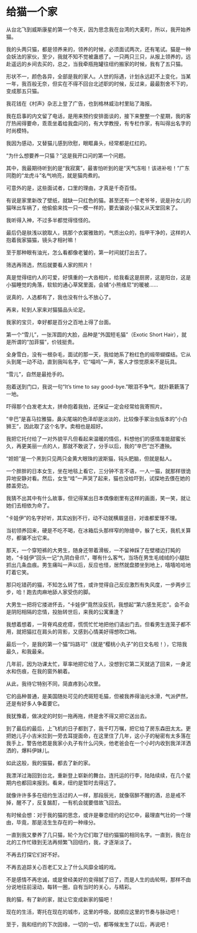 # 给猫一个家

从台北飞到威斯康星的第一个冬天，因为思念我在台湾的大麦町，所以，我开始养猫。 

我的头两只猫，都是领养来的，领养的时候，必须面试两次，还有笔试。猫是一种会妖法的家伙，至少，我就不知不觉被蛊惑了。一只两只三只，从报上领养的，远赴遥远的乡间去买的，总之，当我牵瓶拖罐往纽约搬家的时候，我有了五只猫。 

形状不一，颜色各异，全部是我的家人。人世的际遇，计划永远赶不上变化，当某一年，我百般无奈，但实在不得不回台北述职的时候，反过来，最最割舍不下的，变成那五只猫。 

我花钱在《村声》杂志上登了广告，也到格林威治村里贴了海报。 

我在启事的内文留了电话，是用来预约安排面谈的，接下来整整一个星期，我的客厅热闹得要命，乖乖坐着给我盘问的，有大学教授，有专栏作家，有叫得出名字的时尚模特。 

我因为感动，又替猫儿感到欣慰，眼眶鼻头，经常都是红红的。 

“为什么想要养一只猫？”这是我开口问的第一个问题。 

其中，我最期待听到的是“我寂寞”，最害怕听到的是“天气冻啦！该进补啦！”广东同胞的“龙虎斗”名气响亮，就是猫肉煮的。 

可意外的是，这些面试者，口里的理由，才真是千奇百怪。 

有说是家里新改了壁纸，就缺一只红色的猫。甚至还有一个老爷爷，说是孙女儿的猫咪出车祸了，他偷偷来找一只一模一样的，要去骗说小猫又从天堂回来了。 

我听得入神，不过多半都觉得怪怪的。 

最后仍是肤浅以貌取人，挑那个衣裳雅致的，气质出众的，指甲干净的，这样的人抱着我家猫猫，镜头才相衬嘛！ 

至于那种眼有油光，怎么看都像老饕的，第一时间就打出去了。 

筛选再筛选，然后就要看人家的照片！ 

真是觉得纽约人的可爱，好慎重的一大沓相片，给我看这是厨房，这是阳台，这是小猫睡觉的角落，软软的通心草窝里面，会铺“小熊维尼”的暖被…… 

说真的，人选都有了，我也没有什么不放心了。 

再来，轮到人家来对猫猫品头论足。 

我家的宝贝，幸好都是百分之百地上得了台面。 

第一个“雪儿”，一张浑圆的大脸，品种是“外国短毛猫”（Exotic Short Hair），就是所谓的“加菲猫”，价钱挺贵。 

全身雪白，没有一根杂毛，面试的那一天，我给她系了粉红色的缎带蝴蝶结。它从头到尾一动不动，直到我叫名字，它“喵呜”一声，客人才惊觉原来不是玩具。 

“雪儿”，自然是最抢手的。 

抱着送到门口，我说一句“It’s time to say good-bye.”眼泪不争气，就扑簌簌落了一地。 

吓得那个白发老太太，拼命抱着我拍，还保证一定会经常给我寄照片。 

“辛巴”是喜马拉雅猫，鼻尖尾端的色泽却是淡淡的，比较像手冢治虫版本的“小白狮王”，因此取了这个名字。卖相也是超好。 

我把它托付给了一对外貌平凡但看起来温暖的情侣，料想他们的感情准能甜蜜长久，再更美丽一点的人，那就不敢说了，分手以后，我的“辛巴”岂不遭殃。 

“妲妲”是一个黑到只见两只金黄大眼珠的波斯猫，钝头肥脑，但就是黏人。 

一个胖胖的日本女生，坐在地毯上看它，三分钟不言不语，一人一猫，就那样很诡异地安静对看。然后，女生“哇”一声哭了起来，猫也没给吓到，试探地去偎在她的膝盖旁边。 

我猜不出其中有什么故事，但记得某出日本偶像剧里有这样的画面，笑一笑，就让她们去相依为命了。 

“卡娃伊”的名字好听，其实凶到不行，动不动就横眉竖目，对谁都爱理不理。 

当初领养回来，硬是不吃不喝，在冰箱后头那样窄的隙缝中，躲了七天，我机关算尽，都骗不出它来。 

那天，一个穿短裤的大男生，随身还带着滑板，一不留神踩了在壁楼边打盹的她，“卡娃伊”回头一记“九阴白骨爪”，哪有什么客气，当场在男生毛绒绒的小腿肚抓出几条血痕。男生痛叫一声以后，反应也怪，居然就盘膝坐到地上，嘻嘻哈哈地盯着它笑。 

那只吃错药的猫，不知怎么转了性，或许觉得自己反应激烈有失风度，一步两步三步，哈！跑去肉麻地舔人家受伤的脚。 

大男生一把将它搂进怀去，“卡娃伊”竟然没反抗，我想起“第六感生死恋”。会不会是阴阳相隔的恋情，投胎转世后，来我的公寓重逢？ 

我想着想着，一背脊鸡皮疙瘩，慌慌忙忙地把他们请出门去。但看男生连笼子都不用，就把猫扛在肩头的背影，又感到心情美好得想吹口哨。 

最后一个，是我的第一个猫“玛路可”（就是“樱桃小丸子”的日文名啦！），它陪我最久，和我最亲。 

几年前，因为功课太忙，草率地把它给了人，没想到它第二天就逃了回来，一身泥水和伤痕，在我的窗外躺着。 

从此，我待它特别不同，简直疼到心坎里。 

它的品种普通，是美国随处可见的虎斑短毛猫，但被我养得油光水滑，气派俨然，还是有好多人争着要它。 

我犹豫着，做决定的时刻一拖再拖，终是舍不得又把它送出去。 

到了最后的最后，上飞机的日子都到了，我千叮万嘱，把它给了房东森田太太。更把她儿子小吉米拉到一旁去耳提面命，在这里住了几年，这小子的秘密有太多落在我手上，警告他若是我家小丸子有什么闪失，他老爸会在一个小时内收到我洋洋洒洒的，爆料伊妹儿。 

如此这般，我的猫猫，都去了新的家。 

我漂洋过海回到台北，重新登上崭新的舞台。连托运的行李，陆陆续续，在几个星期内也都回来报到。看来，纽约是暂时去得远了。 

就像许许多多在纽约生活过的人一样，那段辰光，就像宿醉不醒的酒，总是戒不掉，醒不了，反复酩酊，一有机会就要借故飞回去。 

有时候会想：对于我的猫的思念，或许是眷恋纽约的记忆中，最理直气壮的一个理由，毕竟，那是活生生存在的一种缘分。 

一直到我又豢养了几只猫，轮个为它们取了纽约猫猫的相同名字。一直到，我在台北的工作忙碌到无法再频繁飞回纽约，我，才逐渐淡了。 

不再去打探它们好不好。 

不再去追踪关心百老汇又上了什么风靡全城的戏。 

不是感情不再忠诚，或是曾经美好的变得腻了旧了，而是人生的齿轮啊，那样不由分说地往前滚动，每转一圈，自有当时的关心，与精彩。 

我的猫，有了新的家，就让它变成新家的猫吧！ 

现在的生活，寄托在现在的城市，这里的呼吸，就顺应这里的节奏与脉动吧！ 

至于，我和纽约的下次因缘，一切的一切，都等候发生了以后，再说吧！